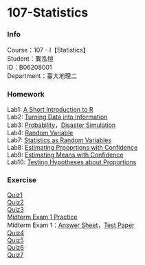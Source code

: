 # 107-Statistics
### Info    
Course：107 - I【Statistics】    
Student：龔泓愷   
ID：B06208001    
Department：臺大地理二    
### Homework
Lab1: [A Short Introduction to R](https://bourbon0212.github.io/107-Statistics/Lab1/Lab1.html)    
Lab2: [Turning Data into Information](https://bourbon0212.github.io/107-Statistics/Lab2/Lab2.html)    
Lab3: [Probability](https://bourbon0212.github.io/107-Statistics/Lab3/Probability.html)，[Disaster Simulation](https://bourbon0212.github.io/107-Statistics/Lab3/Disaster_simulation.html)     
Lab4: [Random Variable](https://bourbon0212.github.io/107-Statistics/Lab4/Random_Variable.html)   
Lab7: [Statistics as Random Variables](https://bourbon0212.github.io/107-Statistics/Lab7/Statistics_as_Random_Variables.html)   
Lab8: [Estimating Prpoprtions with Confidence](https://bourbon0212.github.io/107-Statistics/Lab8/Estimating_Proportions_with_Confidence.html)    
Lab9: [Estimating Means with Confidence](https://bourbon0212.github.io/107-Statistics/Lab9/Estimating_Means_with_Confidence.html)        
Lab10: [Testing Hypotheses about Proportions](https://bourbon0212.github.io/107-Statistics/Lab10/Testing_Hypotheses_about_Proportions.html)       
### Exercise
[Quiz1](https://bourbon0212.github.io/107-Statistics/Lab2/Quiz1.html)     
[Quiz2](https://bourbon0212.github.io/107-Statistics/Lab3/Quiz2.html)   
[Quiz3](https://bourbon0212.github.io/107-Statistics/Lab4/Quiz3.html)   
[Midterm Exam 1 Practice](https://bourbon0212.github.io/107-Statistics/Midterm1/2017_Midterm_Exam_Practice.html)    
Midterm Exam 1：[Answer Sheet](https://bourbon0212.github.io/107-Statistics/Midterm1/2018Midterm1.html)，[Test Paper](https://ceiba.ntu.edu.tw/course/aa5cdc/content/統計學及實習考試一.pdf)   
[Quiz4](https://bourbon0212.github.io/107-Statistics/Lab7/Quiz4.html)      
[Quiz5](https://bourbon0212.github.io/107-Statistics/Lab8/Quiz5.html)      
[Quiz6](https://bourbon0212.github.io/107-Statistics/Lab9/Quiz6.html)      
[Quiz7](https://bourbon0212.github.io/107-Statistics/Lab9/Quiz7.html)       

